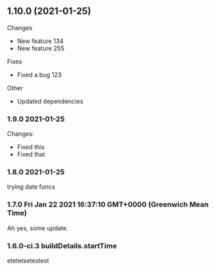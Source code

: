 ## **1.10.0** (2021-01-25)

Changes

- New feature 134
- New feature 255

Fixes

- Fixed a bug 123

Other

- Updated dependencies


### 1.9.0 2021-01-25

Changes:

- Fixed this
- Fixed that

### 1.8.0 2021-01-25

trying date funcs
### 1.7.0 Fri Jan 22 2021 16:37:10 GMT+0000 (Greenwich Mean Time)
Ah yes, some update.
### 1.6.0-ci.3 buildDetails.startTime
etetetsetestest
